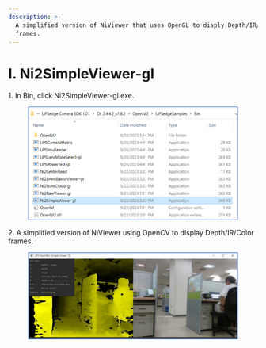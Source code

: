 ```yaml
---
description: >-
  A simplified version of NiViewer that uses OpenGL to disply Depth/IR/Color
  frames.
---
```


# I. Ni2SimpleViewer-gl

1\. In Bin, click Ni2SimpleViewer-gl.exe.
<figure><img src="../../.gitbook/assets/global_camera/sample_codes/image (52).png" alt=""><figcaption></figcaption></figure>

2\. A simplified version of NiViewer using OpenCV to display Depth/IR/Color frames.
<figure><img src="../../.gitbook/assets/global_camera/sample_codes/image (53).png" alt=""><figcaption></figcaption></figure>
